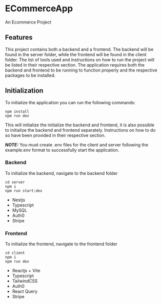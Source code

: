 # ECommerceApp

An Ecommerce Project

## Features

This project contains both a backend and a frontend. The backend will be found in the server folder, while the frontend will be found in the client folder. The list of tools used and instructions on how to run the project will be listed in their respective section.
The application requires both the backend and frontend to be running to function properly and the respective packages to be installed.

## Initialization

To initialize the application you can run the following commands:

``` shell
npm install
npm run dev
```

This will initialize the initialize the backend and frontend, it is also possible to initialize the backend and frontend separately.
Instructions on how to do so have been provided in their respective section.

**_NOTE:_** You must create .env files for the client and server following the example.env format to successfully start the application.

### Backend

To initialize the backend, navigate to the backend folder

``` shell
cd server
npm i
npm run start:dev
```

- Nestjs
- Typescript
- MySQL
- Auth0
- Stripe

### Frontend

To initialize the frontend, navigate to the frontend folder

``` shell
cd client
npm i
npm run dev
```

- Reactjs + Vite
- Typescript
- TailwindCSS
- Auth0
- React Query
- Stripe
